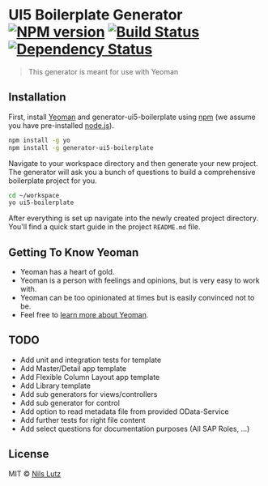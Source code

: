 # UI5 Boilerplate Generator [![NPM version][npm-image]][npm-url] [![Build Status][travis-image]][travis-url] [![Dependency Status][daviddm-image]][daviddm-url]
> This generator is meant for use with Yeoman

## Installation

First, install [Yeoman](http://yeoman.io) and generator-ui5-boilerplate using [npm](https://www.npmjs.com/) (we assume you have pre-installed [node.js](https://nodejs.org/)).

```bash
npm install -g yo
npm install -g generator-ui5-boilerplate
```

Navigate to your workspace directory and then generate your new project. The generator will ask you a bunch of questions to build a comprehensive boilerplate project for you.

```bash
cd ~/workspace
yo ui5-boilerplate
```

After everything is set up navigate into the newly created project directory. You'll find a quick start guide in the project `README.md` file.

## Getting To Know Yeoman

 * Yeoman has a heart of gold.
 * Yeoman is a person with feelings and opinions, but is very easy to work with.
 * Yeoman can be too opinionated at times but is easily convinced not to be.
 * Feel free to [learn more about Yeoman](http://yeoman.io/).

## TODO

 * Add unit and integration tests for template
 * Add Master/Detail app template
 * Add Flexible Column Layout app template
 * Add Library template
 * Add sub generators for views/controllers
 * Add sub generator for control
 * Add option to read metadata file from provided OData-Service
 * Add further tests for right file content
 * Add select questions for documentation purposes (All SAP Roles, ...)

## License

MIT © [Nils Lutz](nilslutz.de)


[npm-image]: https://badge.fury.io/js/generator-ui5-boilerplate.svg
[npm-url]: https://npmjs.org/package/generator-ui5-boilerplate
[travis-image]: https://travis-ci.org/nlsltz/generator-ui5-boilerplate.svg?branch=master
[travis-url]: https://travis-ci.org/nlsltz/generator-ui5-boilerplate
[daviddm-image]: https://david-dm.org/nlsltz/generator-ui5-boilerplate.svg?theme=shields.io
[daviddm-url]: https://david-dm.org/nlsltz/generator-ui5-boilerplate
